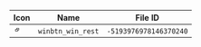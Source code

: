 | Icon | Name | File ID |
| ---  | ---  | ---     |
| ![](winbtn_win_rest.png) | `winbtn_win_rest` | `-5193976978146370240` |
